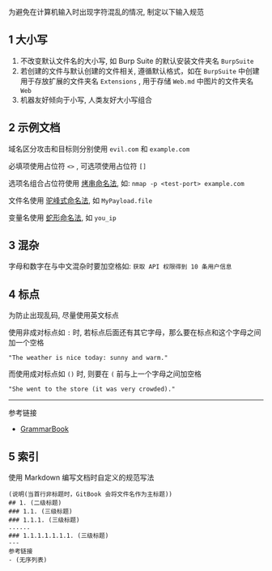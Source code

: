 为避免在计算机输入时出现字符混乱的情况, 制定以下输入规范

## 1 大小写

1. 不改变默认文件名的大小写, 如 Burp Suite 的默认安装文件夹名 `BurpSuite`
2. 若创建的文件与默认创建的文件相关, 遵循默认格式，如在 `BurpSuite` 中创建用于存放扩展的文件夹名 `Extensions` , 用于存储 `Web.md` 中图片的文件夹名 `Web`
3. 机器友好倾向于小写, 人类友好大小写组合

## 2 示例文档

域名区分攻击和目标则分别使用 `evil.com` 和 `example.com` 

必填项使用占位符 `<>` , 可选项使用占位符 `[]` 

选项名组合占位符使用 [烤串命名法](https://developer.mozilla.org/zh-CN/docs/Glossary/Kebab_case), 如: `nmap -p <test-port> example.com` 

文件名使用 [驼峰式命名法](https://developer.mozilla.org/zh-CN/docs/Glossary/Camel_case), 如 `MyPayload.file` 

变量名使用 [蛇形命名法](https://developer.mozilla.org/zh-CN/docs/Glossary/Snake_case), 如 `you_ip` 

## 3 混杂

字母和数字在与中文混杂时要加空格如: `获取 API 权限得到 10 条用户信息` 

## 4 标点

为防止出现乱码, 尽量使用英文标点

使用非成对标点如 `:` 时, 若标点后面还有其它字母，那么要在标点和这个字母之间加一个空格

```
"The weather is nice today: sunny and warm."
```

而使用成对标点如 `()` 时, 则要在 `(` 前与上一个字母之间加空格

```
"She went to the store (it was very crowded)."
```

---

参考链接

- [GrammarBook](https://www.grammarbook.com/)

## 5 索引

使用 Markdown 编写文档时自定义的规范写法

```
(说明(当首行非标题时，GitBook 会将文件名作为主标题))
## 1. (二级标题)
### 1.1. (三级标题)
### 1.1.1. (三级标题)
......
### 1.1.1.1.1.1.1. (三级标题)
---
参考链接
- (无序列表) 
```
